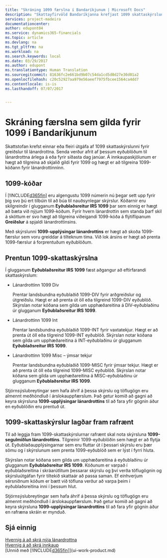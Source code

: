 ```yaml
---
title: "Skráning 1099 færslna í Bandaríkjunum | Microsoft Docs"
description: "Skattayfirvöld Bandaríkjanna krefjast 1099 skattaskýrslunnar fyrir greiðslur til lánardrottna og þú getur tilgreint að innkaupaskjal gildi fyrir 1099 og tilgreint 1099 kóðann fyrir lánardrottinn."
services: project-madeira
documentationcenter: 
author: edupont04
ms.service: dynamics365-financials
ms.topic: article
ms.devlang: na
ms.tgt_pltfrm: na
ms.workload: na
ms.search.keywords: local
ms.date: 03/29/2017
ms.author: edupont
ms.translationtype: Human Translation
ms.sourcegitcommit: 81636fc2e661bd9b07c54da1cd5d0d27e30d01a2
ms.openlocfilehash: c20c52927aa979e56aeef7975fbcee1564ca4dd7
ms.contentlocale: is-is
ms.lasthandoff: 07/07/2017


---
```

# <a name="reporting-transactions-as-1099-liable-in-the-us"></a>Skráning færslna sem gilda fyrir 1099 í Bandaríkjunum

Skattstofan krefst einnar eða fleiri útgáfa af 1099 skattaskýrslunni fyrir greiðslur til lánardrottna. Senda verður afrit af þessum eyðublöðum til lánardrottna árlega á eða fyrir síðasta dag janúar. Á innkaupaskjölunum er hægt að tilgreina að skjalið gildi fyrir 1099 og hægt er að tilgreina 1099-kóðann fyrir lánardrottinninn.  

## <a name="1099-codes"></a>1099-kóðar
Í [!INCLUDE[d365fin](includes/d365fin_md.md)] eru algengustu 1099 númerin nú þegar sett upp fyrir þig svo þú ert tilbúin til að búa til nauðsynlegar skýrslur. Kóðarnir eru skilgreindir í glugganum **Eyðublaðsreitur IRS 1099** þar sem einnig er hægt að bæta við nýjum 1099-kóðum. Fyrir hvern lánardrottin sem standa þarf skil á sköttum er svo hægt að tilgreina viðeigandi 1099-kóða á flýtiflipanum **Greiðslur** á spjaldi lánardrottinsins.  

Með skýrslunni **1099-upplýsingar lánardrottins** er hægt að skoða 1099-færslur sem voru greiddar á tilteknum tíma. Við lok ársins er hægt að prenta 1099-færslur á forprentuðum eyðublöðum.  

## <a name="printing-1099-tax-forms"></a>Prentun 1099-skattaskýrslna
Í glugganum **Eyðublaðsreitur IRS 1099** fæst aðgangur að eftirfarandi skattaskýrslum:  

* Lánardrottinn 1099 Div  

  Prentar landsbundna eyðublaðið 1099-DIV fyrir arðgreiðslur og útgreiðslu. Hægt er að prenta út öll eða tilgreind 1099-DIV eyðublöð. Skýrslan notar kóðana sem gilda um upphæðareitina á DIV-eyðublaðinu úr glugganum **Eyðublaðsreitur IRS 1099**.  
* Lánardrottinn 1099 Int  

  Prentar landsbundna eyðublaðið 1099-INT fyrir vaxtatekjur. Hægt er að prenta út öll eða tilgreind 1099-INT eyðublöð. Skýrslan notar kóðana sem gilda um upphæðareitina á INT-eyðublaðinu úr glugganum **Eyðublaðsreitur IRS 1099**.  
* Lánardrottinn 1099 Misc – ýmsar tekjur  

  Prentar landsbundna eyðublaðið 1099-MISC fyrir ýmsar tekjur. Hægt er að prenta út öll eða tilgreind 1099-MISC eyðublöð. Skýrslan notar kóðana sem gilda um upphæðareitina á MISC-eyðublaðinu úr glugganum **Eyðublaðsreitur IRS 1099**.  

Stjórnsýslubreytingar sem hafa áhrif á þessa skýrslu og töflugögn eru almennt meðhöndluð í árslokauppfærslum.
Það getur komið að gagni að keyra skýrsluna **1099-upplýsingar lánardrottins** til að fara yfir gögnin áður en eyðublöðin eru prentuð út.

## <a name="submitting-1099-tax-forms-electronically"></a>1099-skattaskýrslur lagðar fram rafrænt
Til að leggja fram 1099-skattaskýrslurnar rafrænt skal nota skýrsluna **1099-segulmiðlun lánardrottins**. Tilgreinir 1099-eyðublöðin sem hægt er að flytja út. Eyðublaðaupplýsingarnar sem eru fluttar út í þessari skýrslu eru þær sömu og í skýrslunum sem prenta 1099-eyðublöð sem er lýst í fyrri hluta.  

Skýrslan notar kóðana sem gilda um upphæðareitina á eyðublaðinu úr glugganum **Eyðublaðsreitur IRS 1099**. Kóðunum er varpað í eyðublaðsreitina í skráarútlitum þessarar skýrslu og því verða töflugögnin og skýrsluútgáfan fyrir tiltekið skattaár að passa saman. Ef einhverjum sérsniðnum kóðum er bætt við töfluna verður að varpa þeim í eyðublaðsreitina inni í þessum hlut.  

Stjórnsýslubreytingar sem hafa áhrif á þessa skýrslu og töflugögn eru almennt meðhöndluð í árslokauppfærslum.
Það getur komið að gagni að keyra skýrsluna **1099-upplýsingar lánardrottins** til að fara yfir gögnin áður en rafræna skráin er mynduð.  

## <a name="see-also"></a>Sjá einnig
[Hvernig á að skrá nýja lánardrottna](purchasing-how-register-new-vendors.md)  
[Hvernig á að skrá innkaup](purchasing-how-record-purchases.md)  
[Unnið með [!INCLUDE[d365fin](includes/d365fin_md.md)]](ui-work-product.md)  


